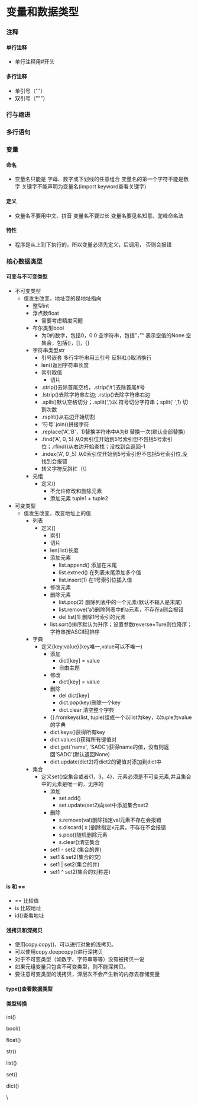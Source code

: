 # 变量和数据类型

### 注释

#### 单行注释

* 单行注释用#开头

#### 多行注释

* 单引号（'''）
* 双引号（"""）

### 行与缩进

### 多行语句

### 变量

#### 命名

* 变量名只能是 字母、数字或下划线的任意组合 变量名的第一个字符不能是数字 关键字不能声明为变量名(import keyword查看关键字)

#### 定义

* 变量名不要用中文、拼音 变量名不要过长 变量名要见名知意、驼峰命名法

#### 特性

* 程序是从上到下执行的，所以变量必须先定义，后调用， 否则会报错

### 核心数据类型

#### 可变与不可变类型

* 不可变类型
  * 值发生改变，地址变的是地址指向
    * 整型int
    * 浮点数float
      * 需要考虑精度问题
    * 布尔类型bool
      * 为0的数字，包括0，0.0 空字符串，包括”，”“ 表示空值的None 空集合，包括()，\[]，{}
    * 字符串类型str
      * 引号嵌套 多行字符串用三引号 反斜杠()取消换行
      * len()返回字符串长度
      * 索引取值
        * 切片
      * .strip()去除首尾空格，.strip(‘#’)去除首尾#号
      * .lstrip()去除字符串左边; .rstip()去除字符串右边
      * .split()默认空格切分；.split(',')以.符号切分字符串；split(' ',1) 切割次数
      * .rsplit()从右边开始切割
      * '符号'.join()拼接字符
      * .replace('A','B'，1)替换字符串中A为B 替换一次(默认全部替换)
      * .find('A', 0, 5) 从0索引位开始到5号索引但不包括5号索引位；.rfind()从右边开始查找；没找到会返回-1
      * .index(‘A’, 0 ,5) 从0索引位开始到5号索引但不包括5号索引位,没找到会报错
      * 转义字符反斜杠（\）
    * 元组
      * 定义()
        * 不允许修改和删除元素
        * 添加元素 tuple1 + tuple2
* 可变类型
  * 值发生改变，改变地址上的值
    * 列表
      * 定义\[]
        * 索引
        * 切片
        * len(list)长度
        * 添加元素
          * list.append() 添加在末尾
          * list.extned() 在列表末尾添加多个值
          * list.insert(1) 在1号索引位插入值
        * 修改元素
        * 删除元素
          * list.pop(2) 删除列表中的一个元素(默认不输入是末尾)
          * list.remove(‘a’)删除列表中的a元素，不存在a则会报错
          * del list\[1] 删除1号索引的元素
        * list.sort()排序默认为升序；设置参数reverse=Ture则位降序；字符串按ASCII码排序
    * 字典
      * 定义{key:value}(key唯一,value可以不唯一)
        * 添加
          * dict\[key] = value
          * 自由主题
        * 修改
          * dict\[key] = value
        * 删除
          * del dict\[key]
          * dict.pop(key)删除一个key
          * dict.clear 清空整个字典
        * {}.fromkeys(list, tuple)组成一个以list为key，以tuple为value的字典
        * dict.keys()获得所有key
        * dict.values()获得所有键值对
        * dict.get('name', 'SADC')获得name的值，没有则返回‘SADC’(默认返回None)
        * dict.update(dict2)将dict2的键值对添加到dict中
    * 集合
      * 定义set()空集合或者{1，3，4}，元素必须是不可变元素,并且集合中的元素是唯一的，无序的
        * 添加
          * set.add()
          * set.update(set2)向set中添加集合set2
        * 删除
          * s.remove(val)删除指定val元素不存在会报错
          * s.discard( x )删除指定x元素，不存在不会报错
          * s.pop()随机删除元素
          * s.clear()清空集合
        * set1 - set2 (集合的差)
        * set1 & set2(集合的交)
        * set1 | set2(集合的并)
        * set1 ^ set2(集合的对称差)

#### is 和 ==

* \== 比较值
* is 比较地址
* id()查看地址

#### 浅拷贝和深拷贝

* 使用copy.copy()，可以进行对象的浅拷贝。
* 可以使用copy.deepcopy()进行深拷贝
* 对于不可变类型（如数字、字符串等等）没有被拷贝一说
* 如果元组变量只包含不可变类型，则不能深拷贝。
* 要注意可变类型的浅拷贝，深层次不会产生新的内存去存储变量

#### type()查看数据类型

#### 类型转换

int()

bool()

float()

str()

list()

set()

dict()

\
